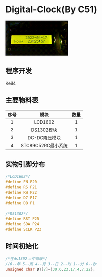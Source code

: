 # Digital-Clock(By C51)

![image](https://github.com/92summer/Digital-Clock/blob/main/VID_20220417_232555_x264.gif)

## 程序开发

Keil4

## 主要物料表

| 序号 |        模块        | 数量 |
| :--: | :----------------: | :--: |
|  1   |      LCD1602       |  1   |
|  2   |     DS1302模块     |  1   |
|  3   |   DC-DC降压模块    |  1   |
|  4   | STC89C52RC最小系统 |  1   |

## 实物引脚分布

```c
/*LCD1602*/
#define EN P20
#define RS P21
#define RW P22
#define D7 P17
#define DB P1

/*DS1302*/
#define RST P25
#define SDA P24
#define SCLK P23
```

## 时间初始化

```c
/*在ds1302.c中修改*/
//6--年 5--周 4--月 3--日 2--时 1--分 0--秒
unsigned char DT[7]={30,6,23,17,4,7,22};
```

